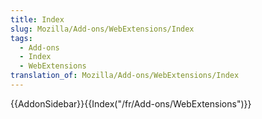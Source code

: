 ```yaml
---
title: Index
slug: Mozilla/Add-ons/WebExtensions/Index
tags:
  - Add-ons
  - Index
  - WebExtensions
translation_of: Mozilla/Add-ons/WebExtensions/Index
---
```

{{AddonSidebar}}{{Index("/fr/Add-ons/WebExtensions")}}
